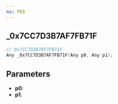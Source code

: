 ```yaml
---
ns: PED
---
```

## _0x7CC7D3B7AF7FB71F

```c
// 0x7CC7D3B7AF7FB71F
Any _0x7CC7D3B7AF7FB71F(Any p0, Any p1);
```

## Parameters
* **p0**:
* **p1**:
